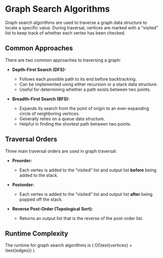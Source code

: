 # Graph Search Algorithms

Graph search algorithms are used to traverse a graph data structure to locate a specific value. During traversal, vertices are marked with a “visited” list to keep track of whether each vertex has been checked.

## Common Approaches

There are two common approaches to traversing a graph:

- **Depth-First Search (DFS):** 
  - Follows each possible path to its end before backtracking.
  - Can be implemented using either recursion or a stack data structure.
  - Useful for determining whether a path exists between two points.

- **Breadth-First Search (BFS):**
  - Expands its search from the point of origin to an ever-expanding circle of neighboring vertices.
  - Generally relies on a queue data structure.
  - Helpful in finding the shortest path between two points.

## Traversal Orders

Three main traversal orders are used in graph traversal:

- **Preorder:**
  - Each vertex is added to the “visited” list and output list **before** being added to the stack.

- **Postorder:**
  - Each vertex is added to the “visited” list and output list **after** being popped off the stack.

- **Reverse Post-Order (Topological Sort):**
  - Returns an output list that is the reverse of the post-order list.

## Runtime Complexity

The runtime for graph search algorithms is \( O(\text{vertices} + \text{edges}) \).
